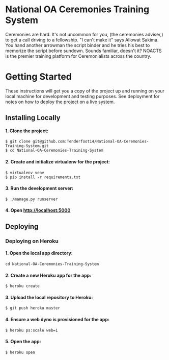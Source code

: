 # National OA Ceremonies Training System
Ceremonies are hard. It's not uncommon for you, (the ceremonies adviser,) to get a call driving to a fellowship. "I can't make it" says Allowat Sakima. You hand another arrowman the script binder and he tries his best to memorize the script before sundown. Sounds familiar, doesn't it? NOACTS is the premier training platform for Ceremonialists across the country.

# Getting Started
These instructions will get you a copy of the project up and running on your local machine for development and testing purposes. See deployment for notes on how to deploy the project on a live system.
## Installing Locally
#### 1. Clone the project:
    $ git clone git@github.com:Tenderfoot14/National-OA-Ceremonies-Training-System.git
    $ cd National-OA-Ceremonies-Training-System
    
#### 2. Create and initialize virtualenv for the project:
    $ virtualenv venv
    $ pip install -r requirements.txt
    
#### 3. Run the development server:
    $ ./manage.py runserver
    
#### 4. Open [http://localhost:5000](http://localhost:5000)
    
## Deploying
### Deploying on Heroku
#### 1. Open the local app directory:
    cd National-OA-Ceremonies-Training-System
#### 2. Create a new Heroku app for the app:
    $ heroku create
#### 3. Upload the local repository to Heroku:
    $ git push heroku master
#### 4. Ensure a web dyno is provisioned for the app:
    $ heroku ps:scale web=1
#### 5. Open the app:
    $ heroku open